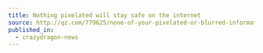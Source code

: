```yaml
---
title: Nothing pixelated will stay safe on the internet
source: http://qz.com/779625/none-of-your-pixelated-or-blurred-information-will-stay-safe-on-the-internet
published_in:
  - crazydragon-news
---
```

